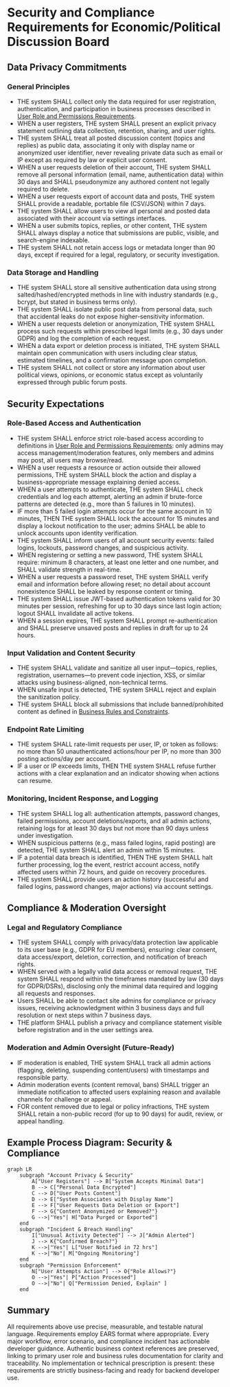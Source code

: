 # Security and Compliance Requirements for Economic/Political Discussion Board

## Data Privacy Commitments
### General Principles
- THE system SHALL collect only the data required for user registration, authentication, and participation in business processes described in [User Role and Permissions Requirements](./05-user-roles-and-permissions.md).
- WHEN a user registers, THE system SHALL present an explicit privacy statement outlining data collection, retention, sharing, and user rights.
- THE system SHALL treat all posted discussion content (topics and replies) as public data, associating it only with display name or anonymized user identifier, never revealing private data such as email or IP except as required by law or explicit user consent.
- WHEN a user requests deletion of their account, THE system SHALL remove all personal information (email, name, authentication data) within 30 days and SHALL pseudonymize any authored content not legally required to delete.
- WHEN a user requests export of account data and posts, THE system SHALL provide a readable, portable file (CSV/JSON) within 7 days.
- THE system SHALL allow users to view all personal and posted data associated with their account via settings interfaces.
- WHEN a user submits topics, replies, or other content, THE system SHALL always display a notice that submissions are public, visible, and search-engine indexable.
- THE system SHALL not retain access logs or metadata longer than 90 days, except if required for a legal, regulatory, or security investigation.

### Data Storage and Handling
- THE system SHALL store all sensitive authentication data using strong salted/hashed/encrypted methods in line with industry standards (e.g., bcrypt, but stated in business terms only).
- THE system SHALL isolate public post data from personal data, such that accidental leaks do not expose higher-sensitivity information.
- WHEN a user requests deletion or anonymization, THE system SHALL process such requests within prescribed legal limits (e.g., 30 days under GDPR) and log the completion of each request.
- WHEN a data export or deletion process is initiated, THE system SHALL maintain open communication with users including clear status, estimated timelines, and a confirmation message upon completion.
- THE system SHALL not collect or store any information about user political views, opinions, or economic status except as voluntarily expressed through public forum posts.

## Security Expectations
### Role-Based Access and Authentication
- THE system SHALL enforce strict role-based access according to definitions in [User Role and Permissions Requirements](./05-user-roles-and-permissions.md): only admins may access management/moderation features, only members and admins may post, all users may browse/read.
- WHEN a user requests a resource or action outside their allowed permissions, THE system SHALL block the action and display a business-appropriate message explaining denied access.
- WHEN a user attempts to authenticate, THE system SHALL check credentials and log each attempt, alerting an admin if brute-force patterns are detected (e.g., more than 5 failures in 10 minutes).
- IF more than 5 failed login attempts occur for the same account in 10 minutes, THEN THE system SHALL lock the account for 15 minutes and display a lockout notification to the user; admins SHALL be able to unlock accounts upon identity verification.
- THE system SHALL inform users of all account security events: failed logins, lockouts, password changes, and suspicious activity.
- WHEN registering or setting a new password, THE system SHALL require: minimum 8 characters, at least one letter and one number, and SHALL validate strength in real-time.
- WHEN a user requests a password reset, THE system SHALL verify email and information before allowing reset; no detail about account nonexistence SHALL be leaked by response content or timing.
- THE system SHALL issue JWT-based authentication tokens valid for 30 minutes per session, refreshing for up to 30 days since last login action; logout SHALL invalidate all active tokens.
- WHEN a session expires, THE system SHALL prompt re-authentication and SHALL preserve unsaved posts and replies in draft for up to 24 hours.

### Input Validation and Content Security
- THE system SHALL validate and sanitize all user input—topics, replies, registration, usernames—to prevent code injection, XSS, or similar attacks using business-aligned, non-technical terms.
- WHEN unsafe input is detected, THE system SHALL reject and explain the sanitization policy.
- THE system SHALL block all submissions that include banned/prohibited content as defined in [Business Rules and Constraints](./10-business-rules-and-constraints.md).

### Endpoint Rate Limiting
- THE system SHALL rate-limit requests per user, IP, or token as follows: no more than 50 unauthenticated actions/hour per IP, no more than 300 posting actions/day per account.
- IF a user or IP exceeds limits, THEN THE system SHALL refuse further actions with a clear explanation and an indicator showing when actions can resume.

### Monitoring, Incident Response, and Logging
- THE system SHALL log all: authentication attempts, password changes, failed permissions, account deletions/exports, and all admin actions, retaining logs for at least 30 days but not more than 90 days unless under investigation.
- WHEN suspicious patterns (e.g., mass failed logins, rapid posting) are detected, THE system SHALL alert an admin within 15 minutes.
- IF a potential data breach is identified, THEN THE system SHALL halt further processing, log the event, restrict account access, notify affected users within 72 hours, and guide on recovery procedures.
- THE system SHALL provide users an action history (successful and failed logins, password changes, major actions) via account settings.

## Compliance & Moderation Oversight
### Legal and Regulatory Compliance
- THE system SHALL comply with privacy/data protection law applicable to its user base (e.g., GDPR for EU members), ensuring: clear consent, data access/export, deletion, correction, and notification of breach rights.
- WHEN served with a legally valid data access or removal request, THE system SHALL respond within the timeframes mandated by law (30 days for GDPR/DSRs), disclosing only the minimal data required and logging all requests and responses.
- Users SHALL be able to contact site admins for compliance or privacy issues, receiving acknowledgment within 3 business days and full resolution or next steps within 7 business days.
- THE platform SHALL publish a privacy and compliance statement visible before registration and in the user settings area.

### Moderation and Admin Oversight (Future-Ready)
- IF moderation is enabled, THE system SHALL track all admin actions (flagging, deleting, suspending content/users) with timestamps and responsible party.
- Admin moderation events (content removal, bans) SHALL trigger an immediate notification to affected users explaining reason and available channels for challenge or appeal.
- FOR content removed due to legal or policy infractions, THE system SHALL retain a non-public record (for up to 90 days) for audit, review, or appeal handling.

## Example Process Diagram: Security & Compliance
```mermaid
graph LR
    subgraph "Account Privacy & Security"
        A["User Registers"] --> B["System Accepts Minimal Data"]
        B --> C["Personal Data Encrypted"]
        C --> D["User Posts Content"]
        D --> E["System Associates with Display Name"]
        E --> F["User Requests Data Deletion or Export"]
        F --> G{"Content Anonymized or Removed?"}
        G -->|"Yes"| H["Data Purged or Exported"]
    end
    subgraph "Incident & Breach Handling"
        I["Unusual Activity Detected"] --> J["Admin Alerted"]
        J --> K{"Confirmed Breach?"}
        K -->|"Yes"| L["User Notified in 72 hrs"]
        K -->|"No"| M["Ongoing Monitoring"]
    end
    subgraph "Permission Enforcement"
        N["User Attempts Action"] --> O{"Role Allows?"}
        O -->|"Yes"| P["Action Processed"]
        O -->|"No"| Q["Permission Denied, Explain" ]
    end
```

## Summary
All requirements above use precise, measurable, and testable natural language. Requirements employ EARS format where appropriate. Every major workflow, error scenario, and compliance incident has actionable developer guidance. Authentic business context references are preserved, linking to primary user role and business rules documentation for clarity and traceability. No implementation or technical prescription is present: these requirements are strictly business-facing and ready for backend developer use.